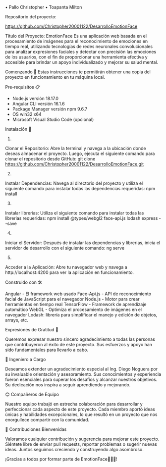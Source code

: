 
• Pallo Christopher
• Toapanta Milton

Repositorio del proyecto:

https://github.com/Christopher20001122/DesarrolloEmotionFace


Título del Proyecto: EmotionFace
Es una aplicación web basada en el procesamiento de imágenes para el reconocimiento de emociones en tiempo real, utilizando tecnologías de redes neuronales convolucionales para analizar expresiones faciales y detectar con precisión las emociones de los usuarios, con el fin de proporcionar una herramienta efectiva y accesible para brindar un apoyo individualizado y mejorar su salud mental.

Comenzando 🚀
Estas instrucciones te permitirán obtener una copia del proyecto en funcionamiento en tu máquina local.

Pre-requisitos 📋

- Node.js versión 18.17.0
- Angular CLI versión 16.1.6
- Package Manager versión npm 9.6.7
- OS win32 x64
- Microsoft Visual Studio Code (opcional)

Instalación 🔧

1.
Clonar el Repositorio: Abre la terminal y navega a la ubicación donde deseas almacenar el proyecto. Luego, ejecuta el siguiente comando para clonar el repositorio desde GitHub: git clone https://github.com/Christopher20001122/DesarrolloEmotionFace.git

2.
Instalar Dependencias: Navega al directorio del proyecto y utiliza el siguiente comando para instalar todas las dependencias requeridas: npm install

3.
Instalar librerias: Utiliza el siguiente comando para instalar todas las librerias requeridas: npm install @types/webgl2 face-api.js lodash express --save

4.
Iniciar el Servidor: Después de instalar las dependencias y librerias, inicia el servidor de desarrollo con el siguiente comando: ng serve

5.
Acceder a la Aplicación: Abre tu navegador web y navega a http://localhost:4200 para ver la aplicación en funcionamiento.


Construido con 🛠️

Angular - El framework web usado
Face-Api.js - API de reconocimiento facial de JavaScript para el navegador 
Node.js -  Motor para crear herramientas en tiempo real
TensorFlow - Framework de aprendizaje automático
WebGL - Optimiza el procesamiento de imágenes en el navegador
Lodash: librería para simplificar el manejo y edición de objetos, arrays, etc.

Expresiones de Gratitud 🎁

Queremos expresar nuestro sincero agradecimiento a todas las personas que contribuyeron al éxito de este proyecto. Sus esfuerzos y apoyo han sido fundamentales para llevarlo a cabo.

🥇 Ingeniero a Cargo

Deseamos extender un agradecimiento especial al Ing. Diego Noguera por su invaluable orientación y asesoramiento. Sus conocimientos y experiencia fueron esenciales para superar los desafíos y alcanzar nuestros objetivos. Su dedicación nos inspira a seguir aprendiendo y mejorando.

😊 Compañeros de Equipo

Nuestro equipo trabajó en estrecha colaboración para desarrollar y perfeccionar cada aspecto de este proyecto. Cada miembro aportó ideas únicas y habilidades excepcionales, lo que resultó en un proyecto que nos enorgullece compartir con la comunidad.

🙏 Contribuciones Bienvenidas

Valoramos cualquier contribución y sugerencia para mejorar este proyecto. Siéntete libre de enviar pull requests, reportar problemas o sugerir nuevas ideas. Juntos seguimos creciendo y construyendo algo asombroso.

¡Gracias a todos por formar parte de EmotionFace🎉🎉🎉!
